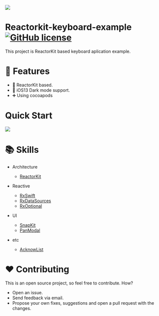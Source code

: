 ![](./.github/images/header.png)

# Reactorkit-keyboard-example [![GitHub license](https://img.shields.io/badge/license-MIT-green.svg)](#) 

This project is ReactorKit based keyboard aplication example.

# 🐒 Features 
- 🚀 ReactorKit based.
- 🎉 iOS13 Dark mode support.
- ➕ Using cocoapods

# Quick Start 

![](./.github/images/preview.png)

# 📚 Skills

- Architecture

  - [ReactorKit](https://github.com/ReactorKit/ReactorKit)

- Reactive

  - [RxSwift](https://github.com/ReactiveX/RxSwift)
  - [RxDataSources](https://github.com/RxSwiftCommunity/RxDataSources)
  - [RxOptional](https://github.com/RxSwiftCommunity/RxOptional)

- UI

  - [SnapKit](https://github.com/SnapKit/SnapKit)
  - [PanModal](https://github.com/slackhq/PanModal)

- etc
  - [AcknowList](https://github.com/vtourraine/AcknowList)

# ❤️ Contributing
This is an open source project, so feel free to contribute. How?

- Open an issue.
- Send feedback via email.
- Propose your own fixes, suggestions and open a pull request with the changes.
